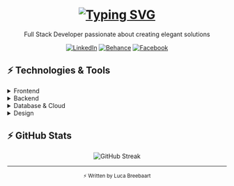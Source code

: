 <h1 align="center">
  <a href="https://git.io/typing-svg"><img src="https://readme-typing-svg.demolab.com?font=Fira+Code&weight=600&size=32&duration=3000&pause=1000&center=true&vCenter=true&repeat=true&random=false&width=435&lines=Luca+Breebaart;Full+Stack+Developer&color=FFFFFF" alt="Typing SVG" /></a>
</h1>

<p align="center">
  Full Stack Developer passionate about creating elegant solutions
</p>

<div align="center">
  
  [![LinkedIn](https://img.shields.io/badge/-LinkedIn-000000?style=flat-square&logo=linkedin&logoColor=white)](https://linkedin.com/in/lucabreebaart)
  [![Behance](https://img.shields.io/badge/-Behance-000000?style=flat-square&logo=behance&logoColor=white)](https://behance.net/lucabreebaart1)
  [![Facebook](https://img.shields.io/badge/-Facebook-000000?style=flat-square&logo=facebook&logoColor=white)](https://facebook.com/LucaBreebaart)
  
</div>

## ⚡ Technologies & Tools

<details>
<summary>Frontend</summary>

![TypeScript](https://img.shields.io/badge/-TypeScript-000000?style=flat-square&logo=typescript&logoColor=white)
![JavaScript](https://img.shields.io/badge/-JavaScript-000000?style=flat-square&logo=javascript&logoColor=white)
![React Native](https://img.shields.io/badge/-React_Native-000000?style=flat-square&logo=react&logoColor=white)
![Vue.js](https://img.shields.io/badge/-Vue.js-000000?style=flat-square&logo=vue.js&logoColor=white)
![Angular](https://img.shields.io/badge/-Angular-000000?style=flat-square&logo=angular&logoColor=white)
![Next.js](https://img.shields.io/badge/-Next.js-000000?style=flat-square&logo=next.js&logoColor=white)
![TailwindCSS](https://img.shields.io/badge/-TailwindCSS-000000?style=flat-square&logo=tailwind-css&logoColor=white)

</details>

<details>
<summary>Backend</summary>

![Node.js](https://img.shields.io/badge/-Node.js-000000?style=flat-square&logo=node.js&logoColor=white)
![PHP](https://img.shields.io/badge/-PHP-000000?style=flat-square&logo=php&logoColor=white)
![C#](https://img.shields.io/badge/-C%23-000000?style=flat-square&logo=c-sharp&logoColor=white)
![Deno](https://img.shields.io/badge/-Deno-000000?style=flat-square&logo=deno&logoColor=white)

</details>

<details>
<summary>Database & Cloud</summary>

![PostgreSQL](https://img.shields.io/badge/-PostgreSQL-000000?style=flat-square&logo=postgresql&logoColor=white)
![MongoDB](https://img.shields.io/badge/-MongoDB-000000?style=flat-square&logo=mongodb&logoColor=white)
![Firebase](https://img.shields.io/badge/-Firebase-000000?style=flat-square&logo=firebase&logoColor=white)
![Supabase](https://img.shields.io/badge/-Supabase-000000?style=flat-square&logo=supabase&logoColor=white)
![Google Cloud](https://img.shields.io/badge/-Google_Cloud-000000?style=flat-square&logo=google-cloud&logoColor=white)
![Cloudflare](https://img.shields.io/badge/-Cloudflare-000000?style=flat-square&logo=cloudflare&logoColor=white)

</details>

<details>
<summary>Design</summary>

![Figma](https://img.shields.io/badge/-Figma-000000?style=flat-square&logo=figma&logoColor=white)
![Adobe Creative Suite](https://img.shields.io/badge/-Adobe_Creative_Suite-000000?style=flat-square&logo=adobe&logoColor=white)
![Framer](https://img.shields.io/badge/-Framer-000000?style=flat-square&logo=framer&logoColor=white)

</details>

## ⚡ GitHub Stats

<div align="center">
  
![GitHub Streak](https://github-readme-streak-stats.herokuapp.com/?user=LucaBreebaart&theme=dark&hide_border=true&background=00000000&ring=FFFFFF&fire=FFFFFF&currStreakLabel=FFFFFF&sideLabels=FFFFFF&dates=FFFFFF&currStreakNum=FFFFFF&sideNums=FFFFFF)

</div>

---

<div align="center">
  <sub>⚡ Written by Luca Breebaart</sub>
</div>
